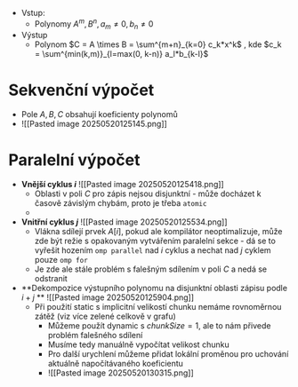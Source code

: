 - Vstup:
	- Polynomy $A^m, B^n, a_m \ne 0, b_n \ne 0$ 
- Výstup
	- Polynom $C = A \times B = \sum^{m+n}_{k=0} c_k*x^k$ , kde $c_k = \sum^{min(k,m)}_{l=max(0, k-n)} a_l*b_{k-l}$ 

# Sekvenční výpočet
- Pole $A, B, C$ obsahují koeficienty polynomů
- ![[Pasted image 20250520125145.png]]

# Paralelní výpočet
- **Vnější cyklus $i$**
	 ![[Pasted image 20250520125418.png]]
	- Oblasti v poli $C$ pro zápis nejsou disjunktní - může docházet k časově závislým chybám, proto je třeba `atomic`
	- 
- **Vnitřní cyklus $j$**
	![[Pasted image 20250520125534.png]]
	- Vlákna sdílejí prvek $A[i]$, pokud ale kompilátor neoptimalizuje, může zde být režie s opakovaným vytvářením paralelní sekce - dá se to vyřešit hozením `omp parallel` nad $i$ cyklus a nechat nad $j$ cyklem pouze `omp for`
	- Je zde ale stále problém s falešným sdílením v poli $C$ a nedá se odstranit
- **Dekompozice výstupního polynomu na disjunktní oblasti zápisu podle $i+j$ **
	![[Pasted image 20250520125904.png]]
	- Při použití static s implicitní velikostí chunku nemáme rovnoměrnou zátěž (viz více zelené celkově v grafu)
		- Můžeme použít dynamic s $chunkSize = 1$, ale to nám přivede problém falešného sdílení
		- Musíme tedy manuálně vypočítat velikost chunku
		- Pro další urychlení můžeme přidat lokální proměnou pro uchování aktuálně napočítávaného koeficientu
		- ![[Pasted image 20250520130315.png]]